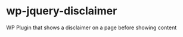 wp-jquery-disclaimer
====================

WP Plugin that shows a disclaimer on a page before showing content
